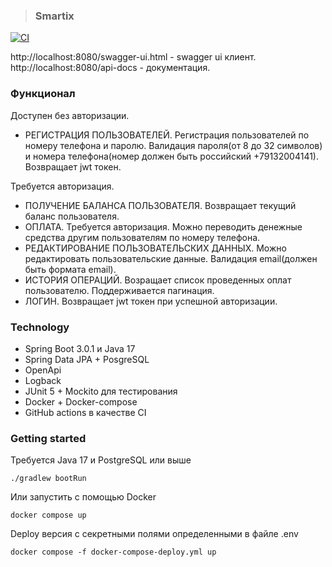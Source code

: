> ### Smartix
[![CI](https://github.com/ModiconMe/smartix-task/workflows/CI/badge.svg)](https://github.com/ModiconMe/smartix-task/actions)

http://localhost:8080/swagger-ui.html - swagger ui клиент.
http://localhost:8080/api-docs - документация.

### Функционал
Доступен без авторизации.
* РЕГИСТРАЦИЯ ПОЛЬЗОВАТЕЛЕЙ. Регистрация пользователей по номеру телефона и паролю. Валидация пароля(от 8 до 32 символов) и номера телефона(номер должен быть российский +79132004141).
Возвращает jwt токен.

Требуется авторизация.
* ПОЛУЧЕНИЕ БАЛАНСА ПОЛЬЗОВАТЕЛЯ. Возвращает текущий баланс пользователя.
* ОПЛАТА. Требуется авторизация. Можно переводить денежные средства другим пользователям по номеру телефона.
* РЕДАКТИРОВАНИЕ ПОЛЬЗОВАТЕЛЬСКИХ ДАННЫХ. Можно редактировать пользовательские данные. Валидация email(должен быть формата email).
* ИСТОРИЯ ОПЕРАЦИЙ. Возращает список проведенных оплат пользователю. Поддерживается пагинация.
* ЛОГИН. Возвращает jwt токен при успешной авторизации.

### Technology
- Spring Boot 3.0.1 и Java 17
- Spring Data JPA + PosgreSQL
- OpenApi
- Logback
- JUnit 5 + Mockito для тестирования
- Docker + Docker-compose
- GitHub actions в качестве CI

### Getting started
Требуется Java 17 и PostgreSQL или выше

    ./gradlew bootRun

Или запустить с помощью Docker

    docker compose up

Deploy версия с секретными полями определенными в файле .env

    docker compose -f docker-compose-deploy.yml up

